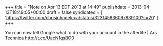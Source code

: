 +++
title = "Note on Apr 13 EDT 2013 at 14:49"
publishdate = 2013-04-13T18:49:05+00:00
draft = false
syndicated = [ 'https://twitter.com/chrisjohndeluca/status/323145836097839100?s=20' ]
+++

You can now tell Google what to do with your account in the afterlife | Ars Technica http://t.co/UacN1qsBO0

